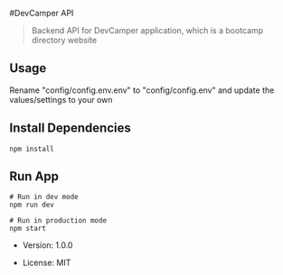 #DevCamper API

> Backend API for DevCamper application,
> which is a bootcamp directory website

## Usage

Rename "config/config.env.env" to "config/config.env" and update the values/settings to your own

## Install Dependencies

```
npm install
```

## Run App

```
# Run in dev mode
npm run dev

# Run in production mode
npm start
```

-   Version: 1.0.0

-   License: MIT
